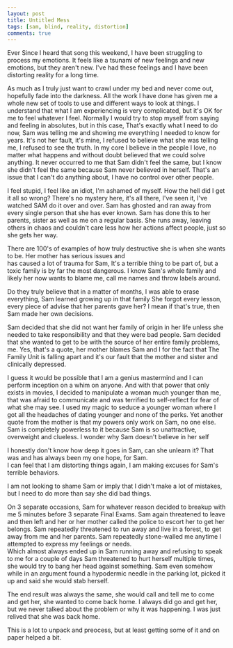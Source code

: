 ```yaml
---
layout: post
title: Untitled Mess
tags: [sam, blind, reality, distortion]
comments: true
---
```

Ever Since I heard that song this weekend, I have been struggling to process my emotions.
It feels like a tsunami of new feelings and new emotions, but they aren't new.
I've had these feelings and I have been distorting reality for a long time.

As much as I truly just want to crawl under my bed and never come out, hopefully fade into the darkness.
All the work I have done has given me a whole new set of tools to use and different ways to look at things.
I understand that what I am experiencing is very complicated, but it's OK for me to feel whatever I feel.
Normally I would try to stop myself from saying and feeling in absolutes, but in this case,
That's exactly what I need to do now, Sam was telling me and showing me everything I needed to know for years.
It's not her fault, it's mine, I refused to believe what she was telling me, I refused to see the truth.
In my core I believe in the people I love, no matter what happens and without doubt believed that we could solve anything.
It never occurred to me that Sam didn't feel the same, but I know she didn't feel the same because Sam never believed in herself.
That's an issue that I can't do anything about, I have no control over other people.

I feel stupid, I feel like an idiot, I'm ashamed of myself. How the hell did I get it all so wrong?
There's no mystery here, it's all there, I've seen it, I've watched SAM do it over and over.
Sam has ghosted and ran away from every single person that she has ever known.
Sam has done this to her parents, sister as well as me on a regular basis.
She runs away, leaving others in chaos and couldn't care less how her actions affect people, just so she gets her way.  

There are 100's of examples of how truly destructive she is when she wants to be. Her mother has serious issues and  
has caused a lot of trauma for Sam, It's a terrible thing to be part of,  but a toxic family is by far the most dangerous.
I know Sam's whole family and likely her now wants to blame me, call me names and throw labels around.  

Do they truly believe that in a matter of months, I was able to erase everything, Sam learned growing up in that family
She forgot every lesson, every piece of advise that her parents gave her? I mean if that's true, then Sam made her own decisions.

Sam decided that she did not want her family of origin in her life unless she needed to take responsibility and that they were bad people. Sam decided that she wanted to get to be with the source of her entire family problems, me.
Yes, that's a quote, her mother blames Sam and I for the fact that The Family Unit is falling apart and it's our fault that
the mother and sister and clinically depressed.

I guess it would be possible that I am a genius mastermind and I can perform inception on a whim on anyone.
And with that power that only exists in movies, I decided to manipulate a woman much younger than me,
that was afraid to communicate and was terrified to self-reflect for fear of what she may see.
I used my magic to seduce a younger woman where I got all the headaches of dating younger and none of the perks.
Yet another quote from the mother is that my powers only work on Sam, no one else. Sam is completely powerless to it
because Sam is so unattractive, overweight and clueless. I wonder why Sam doesn't believe in her self

I honestly don't know how deep it goes in Sam, can she unlearn it? That was and has always been my one hope, for Sam.  
I can feel that I am distorting things again, I am making excuses for Sam's terrible behaviors.

I am not looking to shame Sam or imply that I didn't make a lot of mistakes, but I need to do more than say she did bad things.

On 3 separate occasions, Sam for whatever reason decided to breakup with me 5 minutes before 3 separate Final Exams.
Sam again threatened to leave and then left and her or her mother called the police to escort her to get her belongs.
Sam repeatedly threatened to run away and live in a forest, to get away from me and her parents.
Sam repeatedly stone-walled me anytime I attempted to express my feelings or needs.  
Which almost always ended up in Sam running away and refusing to speak to me for a couple of days
Sam threatened to hurt herself multiple times, she would try to bang her head against something.
Sam even somehow while in an argument found a hypodermic needle in the parking lot, picked it up and said she would stab herself.

The end result was always the same, she would call and tell me to come and get her, she wanted to come back home.
I always did go and get her, but we never talked about the problem or why it was happening. I was just relived that she was back home.
  
This is a lot to unpack and preocess, but at least getting some of it and on paper helped a bit.
